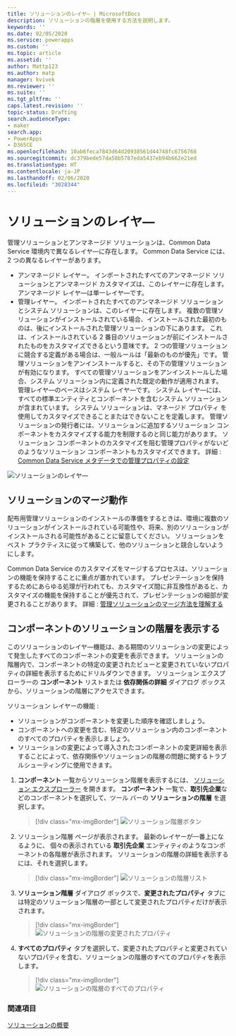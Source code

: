 ```yaml
---
title: ソリューションのレイヤ― | MicrosoftDocs
description: ソリューションの階層を使用する方法を説明します。
keywords: ''
ms.date: 02/05/2020
ms.service: powerapps
ms.custom: ''
ms.topic: article
ms.assetid: ''
author: Mattp123
ms.author: matp
manager: kvivek
ms.reviewer: ''
ms.suite: ''
ms.tgt_pltfrm: ''
caps.latest.revision: ''
topic-status: Drafting
search.audienceType:
- maker
search.app:
- PowerApps
- D365CE
ms.openlocfilehash: 10ab6feca7843d64d20938561d44748fc6756768
ms.sourcegitcommit: dc379bede57da58b5787eda5437eb94b662e21ed
ms.translationtype: HT
ms.contentlocale: ja-JP
ms.lasthandoff: 02/06/2020
ms.locfileid: "3028344"
---
```

# <a name="solution-layers"></a>ソリューションのレイヤ―

管理ソリューションとアンマネージド ソリューションは、Common Data Service 環境内で異なるレイヤ―に存在します。 Common Data Service には、2 つの異なるレイヤーがあります。  
- アンマネージド レイヤー。 インポートされたすべてのアンマネージド ソリューションとアンマネージド カスタマイズは、このレイヤーに存在します。 アンマネージド レイヤ―は単一レイヤ―です。  
- 管理レイヤー。 インポートされたすべてのアンマネージド ソリューションとシステム ソリューションは、このレイヤーに存在します。 複数の管理ソリューションがインストールされている場合、インストールされた最初のものは、後にインストールされた管理ソリューションの下にあります。 これは、インストールされている 2 番目のソリューションが前にインストールされたものをカスタマイズできるという意味です。 2 つの管理ソリューションに競合する定義がある場合は、一般ルールは「最新のものが優先」です。 管理ソリューションをアンインストールすると、その下の管理ソリューションが有効になります。 すべての管理ソリューションをアンインストールした場合、システム ソリューション内に定義された既定の動作が適用されます。 管理レイヤ―のベースはシステム レイヤ―です。 システム レイヤ―には、すべての標準エンティティとコンポーネントを含むシステム ソリューションが含まれています。 システム ソリューションは、マネージド プロパティ を使用してカスタマイズできることまたはできないことを定義します。 管理ソリューションの発行者には、ソリューションに追加するソリューション コンポーネントをカスタマイズする能力を制限するのと同じ能力があります。 ソリューション コンポーネントのカスタマイズを阻む管理プロパティがないどのようなソリューション コンポーネントもカスタマイズできます。 詳細 : [Common Data Service メタデータでの管理プロパティの設定](set-managed-properties-metadata.md) 

![ソリューションのレイヤ―](media/solution-layers.png)

## <a name="solution-merge-behavior"></a>ソリューションのマージ動作
配布用管理ソリューションのインストールの準備をするときは、環境に複数のソリューションがインストールされている可能性や、将来、別のソリューションがインストールされる可能性があることに留意してください。 ソリューションをベスト プラクティスに従って構築して、他のソリューションと競合しないようにします。

Common Data Service のカスタマイズをマージするプロセスは、ソリューションの機能を保持することに重点が置かれています。 プレゼンテーションを保持するためにあらゆる処理が行われても、カスタマイズ間に非互換性があると、カスタマイズの機能を保持することが優先されて、プレゼンテーションの細部が変更されることがあります。 詳細 : [管理ソリューションのマージ方法を理解する](../../developer/common-data-service/understand-managed-solutions-merged.md)

## <a name="view-the-solution-layers-for-a-component"></a>コンポーネントのソリューションの階層を表示する
このソリューションのレイヤ―機能は、ある期間のソリューションの変更によって発生したすべてのコンポーネントの変更を表示できます。 ソリューションの階層内で、コンポーネントの特定の変更されたビューと変更されていないプロパティの詳細を表示するためにドリルダウンできます。 ソリューション エクスプローラーの **コンポーネント** リストまたは **依存関係の詳細** ダイアログ ボックスから、ソリューションの階層にアクセスできます。 

ソリューション レイヤーの機能 : 
-   ソリューションがコンポーネントを変更した順序を確認しましょう。 
-   コンポーネントへの変更を含む、特定のソリューション内のコンポーネントのすべてのプロパティを表示しましょう。 
-   ソリューションの変更によって導入されたコンポーネントの変更詳細を表示することによって、依存関係やソリューションの階層の問題に関するトラブルシューティングに使用できます。

1. **コンポーネント** 一覧からソリューション階層を表示するには、 [ソリューション エクスプローラー](../model-driven-apps/advanced-navigation.md#solution-explorer) を開きます。 **コンポーネント** 一覧で、**取引先企業**などのコンポーネントを選択して、ツール バーの **ソリューションの階層** を選択します。 

   > [!div class="mx-imgBorder"] 
   > ![ソリューション階層ボタン](media/solution-layers-toolbar.png "ソリューション階層ボタン")

2. ソリューション階層 ページが表示されます。 最新のレイヤーが一番上になるように、 個々の表示されている **取引先企業** エンティティのようなコンポーネントの各階層が表示されます。 ソリューションの階層の詳細を表示するには、それを選択します。 

   > [!div class="mx-imgBorder"] 
   > ![ソリューションの階層リスト](media/solution-layers-list.png "ソリューションの階層リスト")

3. **ソリューション階層** ダイアログ ボックスで、**変更されたプロパティ** タブには特定のソリューション階層の一部として変更されたプロパティだけが表示されます。 

   > [!div class="mx-imgBorder"] 
   > ![ソリューションの階層の変更されたプロパティ](media/solution-layers-change-prop.png "ソリューションの階層の変更されたプロパティ")

4. **すべてのプロパティ** タブを選択して、変更されたプロパティと変更されていないプロパティを含む、ソリューションの階層のすべてのプロパティを表示します。 

   > [!div class="mx-imgBorder"] 
   > ![ソリューションの階層のすべてのプロパティ](media/solution-layers-all-prop.png "ソリューションの階層のすべてのプロパティ")

### <a name="see-also"></a>関連項目
[ソリューションの概要](solutions-overview.md)
